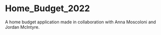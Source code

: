 # Home_Budget_2022
A home budget application made in collaboration with Anna Moscoloni and Jordan McIntyre. 
